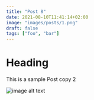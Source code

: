```yaml
---
title: "Post 8"
date: 2021-08-10T11:41:14+02:00
image: "images/posts/1.png"
draft: false
tags: ["foo", "bar"]
---
```


# Heading
This is a sample Post copy 2

![image alt text](/images/posts/1.png)